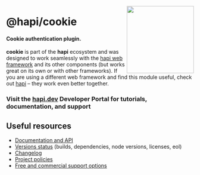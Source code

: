 <a href="https://hapi.dev"><img src="https://raw.githubusercontent.com/hapijs/assets/master/images/family.png" width="180px" align="right" /></a>

# @hapi/cookie

#### Cookie authentication plugin.

**cookie** is part of the **hapi** ecosystem and was designed to work seamlessly with the [hapi web framework](https://hapi.dev) and its other components (but works great on its own or with other frameworks). If you are using a different web framework and find this module useful, check out [hapi](https://hapi.dev) – they work even better together.

### Visit the [hapi.dev](https://hapi.dev) Developer Portal for tutorials, documentation, and support

## Useful resources

- [Documentation and API](https://hapi.dev/family/cookie/)
- [Versions status](https://hapi.dev/resources/status/#cookie) (builds, dependencies, node versions, licenses, eol)
- [Changelog](https://hapi.dev/family/cookie/changelog/)
- [Project policies](https://hapi.dev/policies/)
- [Free and commercial support options](https://hapi.dev/support/)
